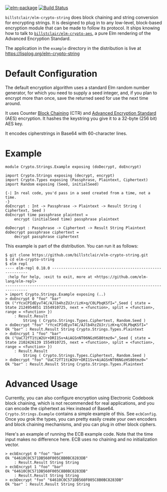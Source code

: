 [![elm-package](https://img.shields.io/badge/elm-2.1.3-blue.svg)](http://package.elm-lang.org/packages/billstclair/elm-crypto-string/latest)
[![Build Status](https://travis-ci.org/billstclair/elm-crypto-string.svg?branch=master)](https://travis-ci.org/billstclair/elm-crypto-string)

`billstclair/elm-crypto-string` does block chaining and string conversion for encrypting strings. It is designed to plug in to any low-level, block-based encryption module that can be made to follow its protocol. It ships knowing how to talk to [`billstclair/elm-crypto-aes`](http://package.elm-lang.org/packages/billstclair/elm-crypto-aes/latest), a pure Elm rendering of the Advanced Encryption Standard.

The application in the `example` directory in the distribution is live at https://lisplog.org/elm-crypto-string

# Default Configuration

The default encryption algorithm uses a standard Elm random number generator, for which you need to supply a seed integer, and, if you plan to encrypt more than once, save the returned seed for use the next time around.

It uses Counter [Block Chaining](https://en.wikipedia.org/wiki/Block_cipher_mode_of_operation) (CTR) and [Advanced Encryption Standard](https://en.wikipedia.org/wiki/Advanced_Encryption_Standard) (AES) encryption. It hashes the keystring you give it to a 32-byte (256 bit) AES key.

It encodes cipherstrings in Base64 with 60-character lines.

# Example

    module Crypto.Strings.Example exposing (doDecrypt, doEncrypt)
    
    import Crypto.Strings exposing (decrypt, encrypt)
    import Crypto.Types exposing (Passphrase, Plaintext, Ciphertext)
    import Random exposing (Seed, initialSeed)
    
    {-| In real code, you'd pass in a seed created from a time, not a time.
    -}
    doEncrypt : Int -> Passphrase -> Plaintext -> Result String ( Ciphertext, Seed )
    doEncrypt time passphrase plaintext =
        encrypt (initialSeed time) passphrase plaintext
    
    doDecrypt : Passphrase -> Ciphertext -> Result String Plaintext
    doDecrypt passphrase ciphertext =
        decrypt passphrase ciphertext

This example is part of the distribution. You can run it as follows:

    $ git clone https://github.com/billstclair/elm-crypto-string.git
    $ cd elm-crypto-string
    $ elm repl
    ---- elm-repl 0.18.0 -----------------------------------------------------------
     :help for help, :exit to exit, more at <https://github.com/elm-lang/elm-repl>
    --------------------------------------------------------------------------------
    > import Crypto.Strings.Example exposing (..)
    > doEncrypt 0 "foo" "bar"
    Ok ("rYcxCPIdEyvT4C/AJlb4hzZUJr/izK+q/C0LPbqKSfI=",Seed { state = State 2124954851 1554910725, next = <function>, split = <function>, range = <function> })
        : Result.Result
            String ( Crypto.Strings.Types.Ciphertext, Random.Seed )
    > doDecrypt "foo" "rYcxCPIdEyvT4C/AJlb4hzZUJr/izK+q/C0LPbqKSfI="
    Ok "bar" : Result.Result String Crypto.Strings.Types.Plaintext
    > doEncrypt 1 "foo" "bar"
    Ok ("UaC72fT1tLW2Ur+DRI1Sv+AiAGSnNT06NGzHS80tmz0=",Seed { state = State 2102426139 1554910725, next = <function>, split = <function>, range = <function> })
        : Result.Result
            String ( Crypto.Strings.Types.Ciphertext, Random.Seed )
    > doDecrypt "foo" "UaC72fT1tLW2Ur+DRI1Sv+AiAGSnNT06NGzHS80tmz0="
    Ok "bar" : Result.Result String Crypto.Strings.Types.Plaintext

# Advanced Usage

Currently, you can also configure encryption using Electronic Codebook block chaining, which is not recommended for real applications, and you can encode the ciphertext as Hex instead of Base64. `Crypto.Strings.Example` contains a simple example of this. See `ecbConfig`. Once you grok the types, you can pretty easily create your own encoders and block chaining mechanisms, and you can plug in other block ciphers.

Here's an example of running the ECB example code. Note that the time input makes no difference here. ECB uses no chaining and no initialization vector.

    > ecbEncrypt 0 "foo" "bar"
    Ok "64610C0C571DB560F005C8B0BC8283DB"
        : Result.Result String String
    > ecbEncrypt 1 "foo" "bar"
    Ok "64610C0C571DB560F005C8B0BC8283DB"
        : Result.Result String String
    > ecbDecrypt "foo" "64610C0C571DB560F005C8B0BC8283DB"
    Ok "bar" : Result.Result String String

